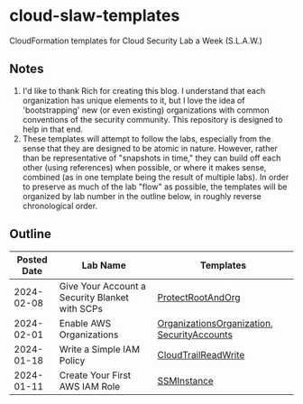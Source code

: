 # cloud-slaw-templates

CloudFormation templates for Cloud Security Lab a Week (S.L.A.W.)

## Notes

1. I'd like to thank Rich for creating this blog. I understand that each organization
has unique elements to it, but I love the idea of 'bootstrapping' new (or even existing)
organizations with common conventions of the security community. This repository is
designed to help in that end.
2. These templates will attempt to follow the labs, especially from the sense that they
are designed to be atomic in nature. However, rather than be representative of
"snapshots in time," they can build off each other (using references) when possible, or
where it makes sense, combined (as in one template being the result of multiple labs).
In order to preserve as much of the lab "flow" as possible, the templates will be
organized by lab number in the outline below, in roughly reverse chronological order.

## Outline

| Posted Date | Lab Name | Templates |
| --- | --- | --- |
| 2024-02-08 | Give Your Account a Security Blanket with SCPs | [ProtectRootAndOrg](./templates/ProtectRootAndOrg.template) |
| 2024-02-01 | Enable AWS Organizations | [OrganizationsOrganization](./templates/OrganizationsOrganization.template), [SecurityAccounts](./templates/SecurityAccounts.template) |
| 2024-01-18 | Write a Simple IAM Policy | [CloudTrailReadWrite](./templates/CloudTrailReadWrite.template) |
| 2024-01-11 | Create Your First AWS IAM Role | [SSMInstance](./templates/SSMInstance.template) |
